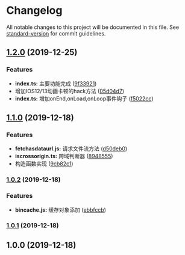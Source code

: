 # Changelog

All notable changes to this project will be documented in this file. See [standard-version](https://github.com/conventional-changelog/standard-version) for commit guidelines.

## [1.2.0](https://github.com/sexyHuang/canvas-sprite-ts/compare/v1.1.0...v1.2.0) (2019-12-25)


### Features

* **index.ts:** 主要功能完成 ([9f33921](https://github.com/sexyHuang/canvas-sprite-ts/commit/9f33921698cc029036f7e9c2219428fe8758e38a))
* 增加IOS12/13动画卡顿的hack方法 ([05d04d7](https://github.com/sexyHuang/canvas-sprite-ts/commit/05d04d79a6679c5473617a2b7496b704bc56b02e))
* **index.ts:** 增加onEnd,onLoad,onLoop事件钩子 ([f5022cc](https://github.com/sexyHuang/canvas-sprite-ts/commit/f5022cce5634a264553f3d199b3f06331550449e))

## [1.1.0](https://github.com/sexyHuang/canvas-sprite-ts/compare/v1.0.2...v1.1.0) (2019-12-18)


### Features

* **fetchasdataurl.js:** 请求文件流方法 ([d50deb0](https://github.com/sexyHuang/canvas-sprite-ts/commit/d50deb0c0cbcb09a0378b917ce97a47ed66c1571))
* **iscrossorigin.ts:** 跨域判断器 ([8948555](https://github.com/sexyHuang/canvas-sprite-ts/commit/89485559c23a22768f0a2ac9d9321b5a380288dd))
* 构造函数实现 ([9cb82c1](https://github.com/sexyHuang/canvas-sprite-ts/commit/9cb82c1bf109179cd1877a05db3e36800b21dde4))

### [1.0.2](https://github.com/sexyHuang/canvas-sprite-ts/compare/v1.0.1...v1.0.2) (2019-12-18)


### Features

* **bincache.js:** 缓存对象添加 ([ebbfccb](https://github.com/sexyHuang/canvas-sprite-ts/commit/ebbfccb79753606fea4eba08ba9e2fe7794fca26))

### [1.0.1](https://github.com/sexyHuang/canvas-sprite-ts/compare/v1.0.0...v1.0.1) (2019-12-18)

## 1.0.0 (2019-12-18)
